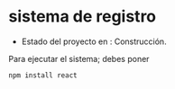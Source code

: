 <h1> sistema de registro</h1>  

- Estado del proyecto en : Construcción.

Para ejecutar el sistema; debes poner 

```npm install react```
